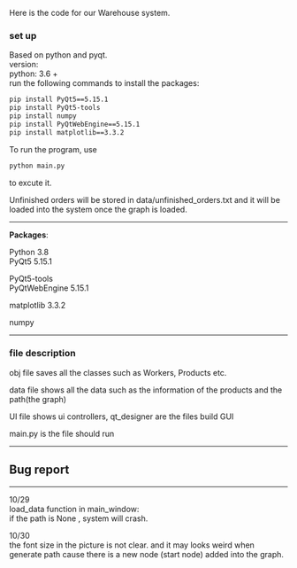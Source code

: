 Here is the code for our Warehouse system.

### set up  
Based on python and pyqt.  
version:  
python: 3.6 +  
run the following commands to install the packages:
```bash
pip install PyQt5==5.15.1
pip install PyQt5-tools 
pip install numpy
pip install PyQtWebEngine==5.15.1 
pip install matplotlib==3.3.2
```


To run the program, use 
```bash
python main.py 
```
to excute it. 

Unfinished orders will be stored in data/unfinished_orders.txt 
and it will be loaded into the system once the graph is loaded.

-------------------
**Packages**: 
 
Python 3.8  
PyQt5 5.15.1

PyQt5-tools  
PyQtWebEngine 5.15.1 

matplotlib 3.3.2

numpy

---------------------


### file description  

obj file saves all the classes such as Workers, Products etc.  

data file shows all the data such as the information of the products and the path(the graph)  

UI file shows ui controllers, qt_designer are the files build GUI  

main.py is the file should run  

----------------------------------  
## Bug report  
------------------------------------  
10/29  
load_data function in main_window:  
if the path is None , system will crash. 

10/30  
the font size in the picture is not clear.
and it may looks weird when generate path cause there is a new node (start node) added into the graph.   
